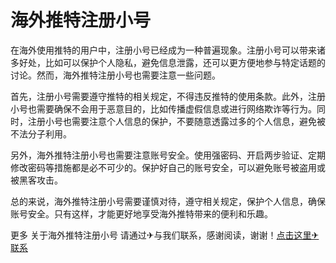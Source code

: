 # 海外推特注册小号

在海外使用推特的用户中，注册小号已经成为一种普遍现象。注册小号可以带来诸多好处，比如可以保护个人隐私，避免信息泄露，还可以更方便地参与特定话题的讨论。然而，海外推特注册小号也需要注意一些问题。

首先，注册小号需要遵守推特的相关规定，不得违反推特的使用条款。此外，注册小号也需要确保不会用于恶意目的，比如传播虚假信息或进行网络欺诈等行为。同时，注册小号也需要注意个人信息的保护，不要随意透露过多的个人信息，避免被不法分子利用。

另外，海外推特注册小号也需要注意账号安全。使用强密码、开启两步验证、定期修改密码等措施都是必不可少的。保护好自己的账号安全，可以避免账号被盗用或被黑客攻击。

总的来说，海外推特注册小号需要谨慎对待，遵守相关规定，保护个人信息，确保账号安全。只有这样，才能更好地享受海外推特带来的便利和乐趣。

更多 关于海外推特注册小号 请通过✈与我们联系，感谢阅读，谢谢！[点击这里✈联系](https://t.me/LM999bot)